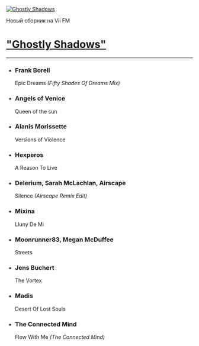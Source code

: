 [![Ghostly Shadows](https://viifm.art/data/image/gs-465473575634426.jpg)][1]

Новый сборник на Vii FM

# ["Ghostly Shadows"][1]

---

- ### Frank Borell
  Epic Dreams _(Fifty Shades Of Dreams Mix)_
  
- ### Angels of Venice 
  Queen of the sun
  
- ### Alanis Morissette
  Versions of Violence
   
- ### Hexperos
  A Reason To Live

- ### Delerium, Sarah McLachlan, Airscape
  Silence _(Airscape Remix Edit)_
   
- ### Mixina
  Lluny De Mi
   
- ### Moonrunner83, Megan McDuffee
  Streets
   
- ### Jens Buchert
  The Vortex
   
- ### Madis
  Desert Of Lost Souls
   
- ### The Connected Mind
  Flow With Me _(The Connected Mind)_

  
  
[1]: https://t.me/viifm_lux/1074
